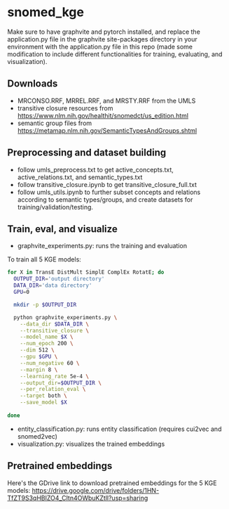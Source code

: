 # snomed_kge

Make sure to have graphvite and pytorch installed, and replace the application.py file in the graphvite site-packages directory in your environment with the application.py file in this repo (made some modification to include different functionalities for training, evaluating, and visualization).

## Downloads

- MRCONSO.RRF, MRREL.RRF, and MRSTY.RRF from the UMLS
- transitive closure resources from https://www.nlm.nih.gov/healthit/snomedct/us_edition.html
- semantic group files from https://metamap.nlm.nih.gov/SemanticTypesAndGroups.shtml

## Preprocessing and dataset building

- follow umls_preprocess.txt to get active_concepts.txt, active_relations.txt, and semantic_types.txt
- follow transitive_closure.ipynb to get transitive_closure_full.txt
- follow umls_utils.ipynb to further subset concepts and relations according to semantic types/groups, and create datasets for training/validation/testing.


## Train, eval, and visualize

- graphvite_experiments.py: runs the training and evaluation

To train all 5 KGE models:

```bash
for X in TransE DistMult SimplE ComplEx RotatE; do
  OUTPUT_DIR='output directory'
  DATA_DIR='data directory'
  GPU=0

  mkdir -p $OUTPUT_DIR

  python graphvite_experiments.py \
    --data_dir $DATA_DIR \
    --transitive_closure \
    --model_name $X \
    --num_epoch 200 \
    --dim 512 \
    --gpu $GPU \
    --num_negative 60 \
    --margin 8 \
    --learning_rate 5e-4 \
	--output_dir=$OUTPUT_DIR \
    --per_relation_eval \
    --target both \
    --save_model $X
    
done
```

- entity_classification.py: runs entity classification (requires cui2vec and snomed2vec)
- visualization.py: visualizes the trained embeddings

## Pretrained embeddings

Here's the GDrive link to download pretrained embeddings for the 5 KGE models: https://drive.google.com/drive/folders/1HN-TfZT9S3qHBIZO4_CItn4OWbuKZtll?usp=sharing
